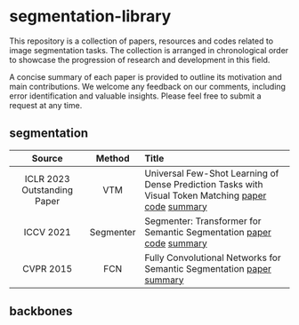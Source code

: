 # segmentation-library

This repository is a collection of papers, resources and codes related to image segmentation tasks. The collection is arranged in chronological order to showcase the progression of research and development in this field.

A concise summary of each paper is provided to outline its motivation and main contributions. We welcome any feedback on our comments, including error identification and valuable insights. Please feel free to submit a request at any time.

## segmentation

| Source | Method | Title |
|:------:|:------:|:----- |
| ICLR 2023 Outstanding Paper | VTM | Universal Few-Shot Learning of Dense Prediction Tasks with Visual Token Matching [paper](https://openreview.net/pdf?id=88nT0j5jAn) [code](https://github.com/GitGyun/visual_token_matching) [summary](https://github.com/lianzheng-research/segmentation-library/blob/main/2023/iclr-2023-vtm) | 
| ICCV 2021 | Segmenter | Segmenter: Transformer for Semantic Segmentation [paper](https://openaccess.thecvf.com/content/ICCV2021/papers/Strudel_Segmenter_Transformer_for_Semantic_Segmentation_ICCV_2021_paper.pdf) [code](https://github.com/rstrudel/segmenter) [summary](https://github.com/lianzheng-research/segmentation-library/blob/main/2021/iccv-2021-segmenter.md) | 
| CVPR 2015 | FCN | Fully Convolutional Networks for Semantic Segmentation [paper](https://openaccess.thecvf.com/content_cvpr_2015/papers/Long_Fully_Convolutional_Networks_2015_CVPR_paper.pdf) [summary](https://github.com/lianzheng-research/segmentation-library/blob/main/2015/cvpr-2015-fcn.md) |

## backbones









